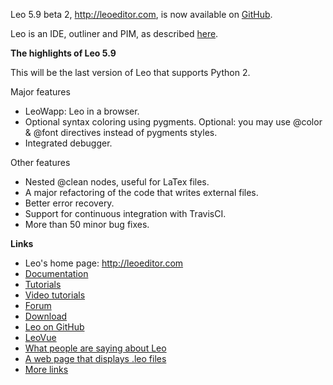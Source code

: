 Leo 5.9 beta 2, http://leoeditor.com, is now available on
[GitHub](https://github.com/leo-editor/leo-editor).

Leo is an IDE, outliner and PIM, as described [here](http://leoeditor.com/preface.html).

**The highlights of Leo 5.9**

This will be the last version of Leo that supports Python 2.

Major features
- LeoWapp: Leo in a browser.
- Optional syntax coloring using pygments.
  Optional: you may use @color & @font directives instead of pygments styles.
- Integrated debugger.

Other features
- Nested @clean nodes, useful for LaTex files.
- A major refactoring of the code that writes external files.
- Better error recovery.
- Support for continuous integration with TravisCI.
- More than 50 minor bug fixes.

**Links**

- Leo's home page: http://leoeditor.com
- [Documentation](http://leoeditor.com/leo_toc.html)
- [Tutorials](http://leoeditor.com/tutorial.html)
- [Video tutorials](http://leoeditor.com/screencasts.html)
- [Forum](http://groups.google.com/group/leo-editor)
- [Download](http://sourceforge.net/projects/leo/files/)
- [Leo on GitHub](https://github.com/leo-editor/leo-editor)
- [LeoVue](https://github.com/kaleguy/leovue#leo-vue)
- [What people are saying about Leo](http://leoeditor.com/testimonials.html)
- [A web page that displays .leo files](http://leoeditor.com/load-leo.html)
- [More links](http://leoeditor.com/leoLinks.html)
